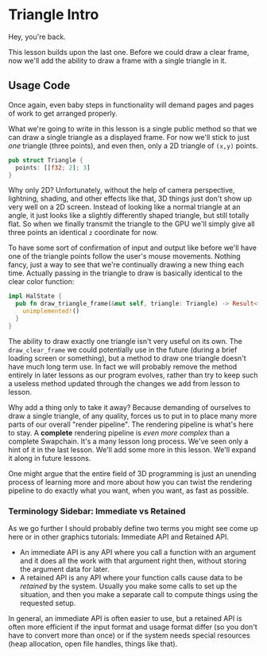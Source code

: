 # Triangle Intro

Hey, you're back.

This lesson builds upon the last one. Before we could draw a clear frame, now
we'll add the ability to draw a frame with a single triangle in it.

## Usage Code

Once again, even baby steps in functionality will demand pages and pages of work
to get arranged properly.

What we're going to write in this lesson is a single public method so that we
can draw a single triangle as a displayed frame. For now we'll stick to just
_one_ triangle (three points), and even then, only a 2D triangle of `(x,y)`
points.

```rust
pub struct Triangle {
  points: [[f32; 2]; 3]
}
```

Why only 2D? Unfortunately, without the help of camera perspective, lightning,
shading, and other effects like that, 3D things just don't show up very well on
a 2D screen. Instead of looking like a normal triangle at an angle, it just
looks like a slightly differently shaped triangle, but still totally flat. So
when we finally transmit the triangle to the GPU we'll simply give all three
points an identical `z` coordinate for now.

To have some sort of confirmation of input and output like before we'll have one
of the triangle points follow the user's mouse movements. Nothing fancy, just a
way to see that we're continually  drawing a new thing each time. Actually
passing in the triangle to draw is basically identical to the clear color
function:

```rust
impl HalState {
  pub fn draw_triangle_frame(&mut self, triangle: Triangle) -> Result<(), &'static str> {
    unimplemented!()
  }
}
```

The ability to draw exactly one triangle isn't very useful on its own. The
`draw_clear_frame` we could potentially use in the future (during a brief
loading screen or something), but a method to draw one triangle doesn't have
much long term use. In fact we will probably remove the method entirely in later
lessons as our program evolves, rather than try to keep such a useless method
updated through the changes we add from lesson to lesson.

Why add a thing only to take it away? Because demanding of ourselves to draw a
single triangle, of any quality, forces us to put in to place many more parts of
our overall "render pipeline". The rendering pipeline is what's here to stay. A
**complete** rendering pipeline is _even more complex_ than a complete
Swapchain. It's a many lesson long process. We've seen only a hint of it in the
last lesson. We'll add some more in this lesson. We'll expand it along in future
lessons.

One might argue that the entire field of 3D programming is just an unending
process of learning more and more about how you can twist the rendering pipeline
to do exactly what you want, when you want, as fast as possible.

### Terminology Sidebar: Immediate vs Retained

As we go further I should probably define two terms you might see come up here
or in other graphics tutorials: Immediate API and Retained API.

* An immediate API is any API where you call a function with an argument and it
  does all the work with that argument right then, without storing the argument
  data for later.
* A retained API is any API where your function calls cause data to be
  _retained_ by the system. Usually you make some calls to set up the situation,
  and then you make a separate call to compute things using the requested setup.

In general, an immediate API is often easier to use, but a retained API is often
more efficient if the input format and usage format differ (so you don't have to
convert more than once) or if the system needs special resources (heap
allocation, open file handles, things like that).
